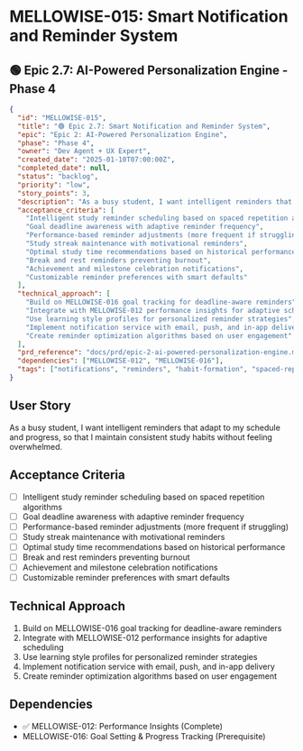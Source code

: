 # MELLOWISE-015: Smart Notification and Reminder System

## 🟢 Epic 2.7: AI-Powered Personalization Engine - Phase 4

```json
{
  "id": "MELLOWISE-015",
  "title": "🟢 Epic 2.7: Smart Notification and Reminder System",
  "epic": "Epic 2: AI-Powered Personalization Engine",
  "phase": "Phase 4",
  "owner": "Dev Agent + UX Expert",
  "created_date": "2025-01-10T07:00:00Z",
  "completed_date": null,
  "status": "backlog",
  "priority": "low",
  "story_points": 3,
  "description": "As a busy student, I want intelligent reminders that adapt to my schedule and progress, so that I maintain consistent study habits without feeling overwhelmed.",
  "acceptance_criteria": [
    "Intelligent study reminder scheduling based on spaced repetition algorithms",
    "Goal deadline awareness with adaptive reminder frequency",
    "Performance-based reminder adjustments (more frequent if struggling)",
    "Study streak maintenance with motivational reminders",
    "Optimal study time recommendations based on historical performance",
    "Break and rest reminders preventing burnout",
    "Achievement and milestone celebration notifications",
    "Customizable reminder preferences with smart defaults"
  ],
  "technical_approach": [
    "Build on MELLOWISE-016 goal tracking for deadline-aware reminders",
    "Integrate with MELLOWISE-012 performance insights for adaptive scheduling",
    "Use learning style profiles for personalized reminder strategies",
    "Implement notification service with email, push, and in-app delivery",
    "Create reminder optimization algorithms based on user engagement"
  ],
  "prd_reference": "docs/prd/epic-2-ai-powered-personalization-engine.md",
  "dependencies": ["MELLOWISE-012", "MELLOWISE-016"],
  "tags": ["notifications", "reminders", "habit-formation", "spaced-repetition"]
}
```

## User Story
As a busy student, I want intelligent reminders that adapt to my schedule and progress, so that I maintain consistent study habits without feeling overwhelmed.

## Acceptance Criteria
- [ ] Intelligent study reminder scheduling based on spaced repetition algorithms
- [ ] Goal deadline awareness with adaptive reminder frequency
- [ ] Performance-based reminder adjustments (more frequent if struggling)
- [ ] Study streak maintenance with motivational reminders
- [ ] Optimal study time recommendations based on historical performance
- [ ] Break and rest reminders preventing burnout
- [ ] Achievement and milestone celebration notifications
- [ ] Customizable reminder preferences with smart defaults

## Technical Approach
1. Build on MELLOWISE-016 goal tracking for deadline-aware reminders
2. Integrate with MELLOWISE-012 performance insights for adaptive scheduling
3. Use learning style profiles for personalized reminder strategies
4. Implement notification service with email, push, and in-app delivery
5. Create reminder optimization algorithms based on user engagement

## Dependencies
- ✅ MELLOWISE-012: Performance Insights (Complete)
- MELLOWISE-016: Goal Setting & Progress Tracking (Prerequisite)